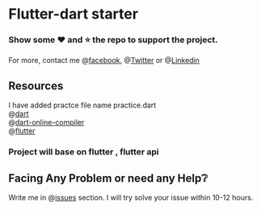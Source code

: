 # Flutter-dart starter


### Show some :heart: and :star: the repo to support the project. 
For more, contact me @[facebook](https://www.facebook.com/amiteshmani.tiwari), @[Twitter](https://twitter.com/amitesh_mani) or @[Linkedin](https://www.linkedin.com/in/amitesh-mani-tiwari)



## Resources
I have added practce file name practice.dart</br>
@[dart](https://dart.dev/guides)</br>
@[dart-online-compiler](https://dartpad.dev/)</br>
@[flutter](https://flutter.dev/docs)
 
### Project will base on flutter , flutter api
   

## Facing Any Problem or need any Help:grey_question:
Write me in @[issues](https://github.com/geekyamitesh) section. I will try solve your issue within 10-12 hours.

 

